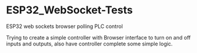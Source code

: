 # ESP32_WebSocket-Tests
ESP32 web sockets browser polling PLC control

Trying to create a simple controller with Browser interface to turn on and off inputs and outputs, also have controller complete some simple logic.

